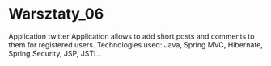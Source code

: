# Warsztaty_06
Application twitter
Application allows to add short posts and comments to them for registered users. Technologies used: Java, Spring
MVC, Hibernate, Spring Security, JSP, JSTL. 
